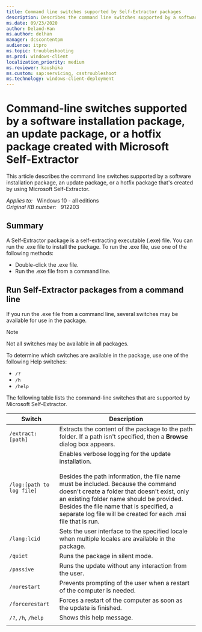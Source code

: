 ```yaml
---
title: Command line switches supported by Self-Extractor packages
description: Describes the command line switches supported by a software installation package, an update package, or a hotfix package created by using Microsoft Self-Extractor.
ms.date: 09/23/2020
author: Deland-Han
ms.author: delhan
manager: dcscontentpm
audience: itpro
ms.topic: troubleshooting
ms.prod: windows-client
localization_priority: medium
ms.reviewer: kaushika
ms.custom: sap:servicing, csstroubleshoot
ms.technology: windows-client-deployment
---
```

# Command-line switches supported by a software installation package, an update package, or a hotfix package created with Microsoft Self-Extractor

This article describes the command line switches supported by a software installation package, an update package, or a hotfix package that's created by using Microsoft Self-Extractor.

_Applies to:_ &nbsp; Windows 10 - all editions  
_Original KB number:_ &nbsp; 912203

## Summary

A Self-Extractor package is a self-extracting executable (.exe) file. You can run the .exe file to install the package. To run the .exe file, use one of the following methods:

- Double-click the .exe file.
- Run the .exe file from a command line.

## Run Self-Extractor packages from a command line

If you run the .exe file from a command line, several switches may be available for use in the package.

> [!NOTE]
> Not all switches may be available in all packages.

To determine which switches are available in the package, use one of the following Help switches:

- `/?`
- `/h`
- `/help`

The following table lists the command-line switches that are supported by Microsoft Self-Extractor.

| Switch| Description |
|---|---|
| `/extract:[path]`|Extracts the content of the package to the path folder. If a path isn't specified, then a **Browse** dialog box appears.|
| `/log:[path to log file]`|Enables verbose logging for the update installation.<br/><br/>Besides the path information, the file name must be included. Because the command doesn't create a folder that doesn't exist, only an existing folder name should be provided. Besides the file name that is specified, a separate log file will be created for each .msi file that is run.|
| `/lang:lcid`|Sets the user interface to the specified locale when multiple locales are available in the package.|
|`/quiet`|Runs the package in silent mode.|
| `/passive`|Runs the update without any interaction from the user.|
| `/norestart`|Prevents prompting of the user when a restart of the computer is needed.|
| `/forcerestart`|Forces a restart of the computer as soon as the update is finished.|
| `/?`, `/h`, `/help`|Shows this help message.|
|||
